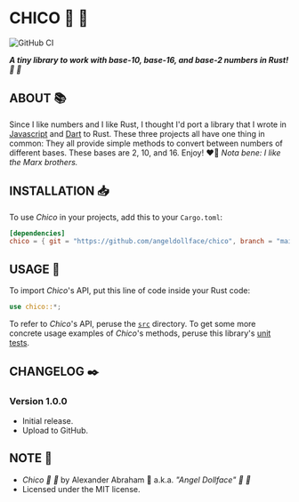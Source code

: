 # CHICO :clown_face: :blond_haired_person:

![GitHub CI](https://github.com/angeldollface/chico/actions/workflows/rust.yml/badge.svg)

***A tiny library to work with base-10, base-16, and base-2 numbers in Rust! :clown_face: :blond_haired_person:***

## ABOUT :books:

Since I like numbers and I like Rust, I thought I'd port a library that I wrote in [Javascript](https://github.com/angeldollface/zeppo) and [Dart](https://github.com/angeldollface/harpo) to Rust. These three projects all have one thing in common: They all provide simple methods to convert between numbers of different bases. These bases are 2, 10, and 16. Enjoy! :heart_on_fire: *Nota bene: I like the Marx brothers.*

## INSTALLATION :inbox_tray:

To use *Chico* in your projects, add this to your `Cargo.toml`:

```TOML
[dependencies]
chico = { git = "https://github.com/angeldollface/chico", branch = "main" }
```

## USAGE :hammer:

To import *Chico*'s API, put this line of code inside your Rust code:

```Rust
use chico::*;
```

To refer to *Chico*'s API, peruse the [`src`](src) directory.
To get some more concrete usage examples of *Chico*'s methods,
peruse this library's [unit tests](./src/modules/tests.rs).

## CHANGELOG :black_nib:

### Version 1.0.0

- Initial release.
- Upload to GitHub.

## NOTE :scroll:

- *Chico :clown_face: :blond_haired_person:* by Alexander Abraham :black_heart: a.k.a. *"Angel Dollface" :dolls: :ribbon:*
- Licensed under the MIT license.
